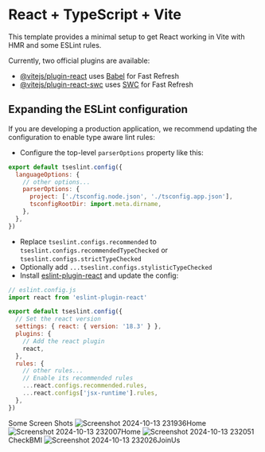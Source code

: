 # React + TypeScript + Vite

This template provides a minimal setup to get React working in Vite with HMR and some ESLint rules.

Currently, two official plugins are available:

- [@vitejs/plugin-react](https://github.com/vitejs/vite-plugin-react/blob/main/packages/plugin-react/README.md) uses [Babel](https://babeljs.io/) for Fast Refresh
- [@vitejs/plugin-react-swc](https://github.com/vitejs/vite-plugin-react-swc) uses [SWC](https://swc.rs/) for Fast Refresh

## Expanding the ESLint configuration

If you are developing a production application, we recommend updating the configuration to enable type aware lint rules:

- Configure the top-level `parserOptions` property like this:

```js
export default tseslint.config({
  languageOptions: {
    // other options...
    parserOptions: {
      project: ['./tsconfig.node.json', './tsconfig.app.json'],
      tsconfigRootDir: import.meta.dirname,
    },
  },
})
```

- Replace `tseslint.configs.recommended` to `tseslint.configs.recommendedTypeChecked` or `tseslint.configs.strictTypeChecked`
- Optionally add `...tseslint.configs.stylisticTypeChecked`
- Install [eslint-plugin-react](https://github.com/jsx-eslint/eslint-plugin-react) and update the config:

```js
// eslint.config.js
import react from 'eslint-plugin-react'

export default tseslint.config({
  // Set the react version
  settings: { react: { version: '18.3' } },
  plugins: {
    // Add the react plugin
    react,
  },
  rules: {
    // other rules...
    // Enable its recommended rules
    ...react.configs.recommended.rules,
    ...react.configs['jsx-runtime'].rules,
  },
})
```
Some Screen Shots
![Screenshot 2024-10-13 231936](https://github.com/user-attachments/assets/73019e74-8827-4949-a182-9cc7ecffb842)Home
![Screenshot 2024-10-13 232007](https://github.com/user-attachments/assets/dcecaa29-5eec-48e7-9c06-cc5e2ce50fe0)Home
![Screenshot 2024-10-13 232051](https://github.com/user-attachments/assets/1cc573b7-9da4-478d-ba97-a0ff80a86074)CheckBMI
![Screenshot 2024-10-13 232026](https://github.com/user-attachments/assets/d334c675-412e-4e49-84f8-4e9b902e1c44)JoinUs


